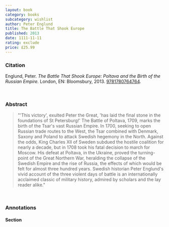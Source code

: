 ```yaml
---
layout: book
category: books
subcategory: wishlist
author: Peter Englund
title: The Battle That Shook Europe
published: 2013
date: 1111-11-11
rating: exclude
price: £25.99
---
```


### Citation

Englund, Peter. *The Battle That Shook Europe: Poltava and the Birth of the Russian Empire.* London, EN: Bloomsbury, 2013. [9781780764764](https://www.bloomsbury.com/uk/battle-that-shook-europe-9781780764764/).

<br>

### Abstract

> "'This victory', exulted Peter the Great, 'has laid the final stone in the foundations of St Petersburg!' The Battle of Poltava, 1709, marks the birth of the Tsar's vast Russian Empire. In 1700, seeking to open Russian trade routes to the West, the Tsar combined with Denmark, Saxony and Poland to attack Swedish hegemony in the North. Against the odds, King Charles XII of Sweden subdued the hostile coalition for nearly a decade, but in 1708 took his fatal decision to march for Moscow. His defeat at Poltava, in the Ukraine, proved the turning-point of the Great Northern War, heralding the collapse of the Swedish Empire and the rise of Russia, the effects of which would be felt for almost three hundred years. Swedish historian Peter Englund's vivid account of the three violent days of battle is an internationally acclaimed classic of military history, admired by scholars and the lay reader alike."

<br>

### Annotations

#### Section

<br>
